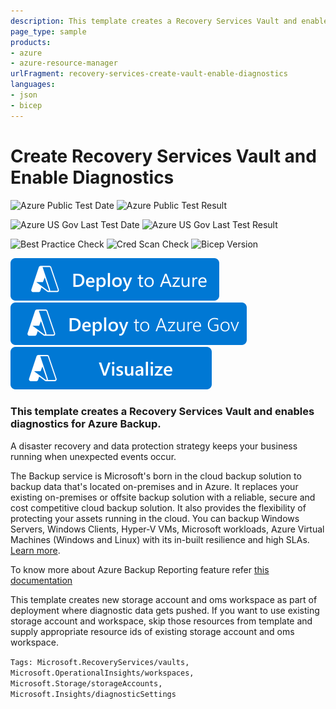 ```yaml
---
description: This template creates a Recovery Services Vault and enables diagnostics for Azure Backup. This also deploys storage account and oms workspace.
page_type: sample
products:
- azure
- azure-resource-manager
urlFragment: recovery-services-create-vault-enable-diagnostics
languages:
- json
- bicep
---
```

# Create Recovery Services Vault and Enable Diagnostics

![Azure Public Test Date](https://azurequickstartsservice.blob.core.windows.net/badges/quickstarts/microsoft.recoveryservices/recovery-services-create-vault-enable-diagnostics/PublicLastTestDate.svg)
![Azure Public Test Result](https://azurequickstartsservice.blob.core.windows.net/badges/quickstarts/microsoft.recoveryservices/recovery-services-create-vault-enable-diagnostics/PublicDeployment.svg)

![Azure US Gov Last Test Date](https://azurequickstartsservice.blob.core.windows.net/badges/quickstarts/microsoft.recoveryservices/recovery-services-create-vault-enable-diagnostics/FairfaxLastTestDate.svg)
![Azure US Gov Last Test Result](https://azurequickstartsservice.blob.core.windows.net/badges/quickstarts/microsoft.recoveryservices/recovery-services-create-vault-enable-diagnostics/FairfaxDeployment.svg)

![Best Practice Check](https://azurequickstartsservice.blob.core.windows.net/badges/quickstarts/microsoft.recoveryservices/recovery-services-create-vault-enable-diagnostics/BestPracticeResult.svg)
![Cred Scan Check](https://azurequickstartsservice.blob.core.windows.net/badges/quickstarts/microsoft.recoveryservices/recovery-services-create-vault-enable-diagnostics/CredScanResult.svg)
![Bicep Version](https://azurequickstartsservice.blob.core.windows.net/badges/quickstarts/microsoft.recoveryservices/recovery-services-create-vault-enable-diagnostics/BicepVersion.svg)

[![Deploy To Azure](https://raw.githubusercontent.com/Azure/azure-quickstart-templates/master/1-CONTRIBUTION-GUIDE/images/deploytoazure.svg?sanitize=true)](https://portal.azure.com/#create/Microsoft.Template/uri/https%3A%2F%2Fraw.githubusercontent.com%2FAzure%2Fazure-quickstart-templates%2Fmaster%2Fquickstarts%2Fmicrosoft.recoveryservices%2Frecovery-services-create-vault-enable-diagnostics%2Fazuredeploy.json)
[![Deploy To Azure US Gov](https://raw.githubusercontent.com/Azure/azure-quickstart-templates/master/1-CONTRIBUTION-GUIDE/images/deploytoazuregov.svg?sanitize=true)](https://portal.azure.us/#create/Microsoft.Template/uri/https%3A%2F%2Fraw.githubusercontent.com%2FAzure%2Fazure-quickstart-templates%2Fmaster%2Fquickstarts%2Fmicrosoft.recoveryservices%2Frecovery-services-create-vault-enable-diagnostics%2Fazuredeploy.json)
[![Visualize](https://raw.githubusercontent.com/Azure/azure-quickstart-templates/master/1-CONTRIBUTION-GUIDE/images/visualizebutton.svg?sanitize=true)](http://armviz.io/#/?load=https%3A%2F%2Fraw.githubusercontent.com%2FAzure%2Fazure-quickstart-templates%2Fmaster%2Fquickstarts%2Fmicrosoft.recoveryservices%2Frecovery-services-create-vault-enable-diagnostics%2Fazuredeploy.json)

### This template creates a Recovery Services Vault and enables diagnostics for Azure Backup.

A disaster recovery and data protection strategy keeps your business running when unexpected events occur.

The Backup service is Microsoft's born in the cloud backup solution to backup data that's located on-premises and in Azure. It replaces your existing on-premises or offsite backup solution with a reliable, secure and cost competitive cloud backup solution. It also provides the flexibility of protecting your assets running in the cloud. You can backup Windows Servers, Windows Clients, Hyper-V VMs, Microsoft workloads, Azure Virtual Machines (Windows and Linux) with its in-built resilience and high SLAs. [Learn more](http://aka.ms/backup-learn-more/).

To know more about Azure Backup Reporting feature refer [this documentation](https://learn.microsoft.com/azure/backup/backup-azure-configure-reports)

This template creates new storage account and oms workspace as part of deployment where diagnostic data gets pushed. If you want to use existing storage account and workspace, skip those resources from template and supply appropriate resource ids of existing storage account and oms workspace.

`Tags: Microsoft.RecoveryServices/vaults, Microsoft.OperationalInsights/workspaces, Microsoft.Storage/storageAccounts, Microsoft.Insights/diagnosticSettings`
